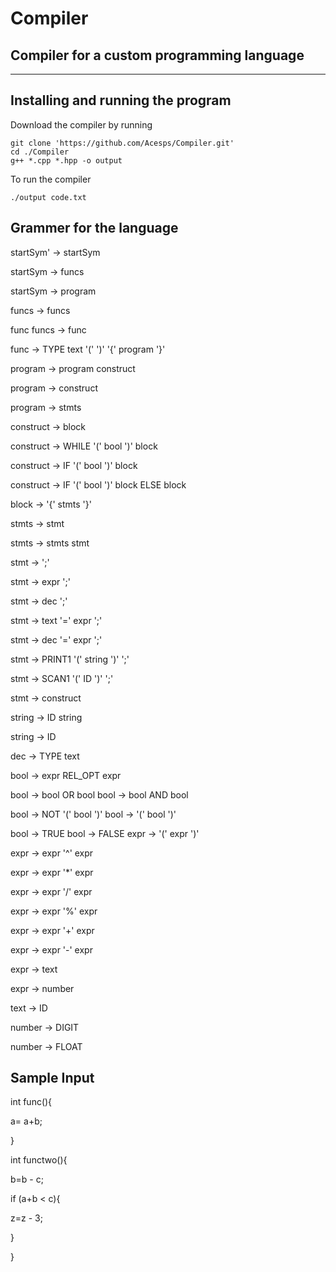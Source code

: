# Compiler

## Compiler for a custom programming language 
---
## Installing and running the program

Download the compiler by running 
```
git clone 'https://github.com/Acesps/Compiler.git'
cd ./Compiler
g++ *.cpp *.hpp -o output
```
To run the compiler 
```
./output code.txt
```


## Grammer for the language
 startSym' -> startSym
 
 startSym -> funcs 
 
 startSym -> program 
 
 funcs -> funcs 
 
 func funcs -> func 
 
 func -> TYPE text '(' ')' '{' program '}' 
 
 program -> program construct 
 
 program -> construct 
 
 program -> stmts 
 
 construct -> block 
 
 construct -> WHILE '(' bool ')' block 
 
 construct -> IF '(' bool ')' block 
 
 construct -> IF '(' bool ')' block ELSE block 
 
 block -> '{' stmts '}' 
 
 stmts -> stmt 
 
 stmts -> stmts stmt 
 
 stmt -> ';' 
 
 stmt -> expr ';' 
 
 stmt -> dec ';' 
 
 stmt -> text '=' expr ';' 
 
 stmt -> dec '=' expr ';' 
 
 stmt -> PRINT1 '(' string ')' ';' 
 
 stmt -> SCAN1 '(' ID ')' ';' 
 
 stmt -> construct 
 
 string -> ID string 
 
 string -> ID 
 
 dec -> TYPE text 
 
 bool -> expr REL_OPT expr 
 
 bool -> bool OR bool bool -> bool AND bool 
 
 bool -> NOT '(' bool ')' bool -> '(' bool ')' 
 
 bool -> TRUE bool -> FALSE expr -> '(' expr ')' 
 
 expr -> expr '^' expr 
 
 expr -> expr '*' expr 
 
 expr -> expr '/' expr 
 
 expr -> expr '%' expr 
 
 expr -> expr '+' expr 
 
 expr -> expr '-' expr 
 
 expr -> text 
 
 expr -> number 
 
 text -> ID 
 
 number -> DIGIT 
 
 number -> FLOAT
 
## Sample Input
 int func(){ 
 
 a= a+b; 

 } 


int functwo(){ 

  b=b - c; 

if (a+b < c){ 

  z=z - 3; 

} 
  
} 
